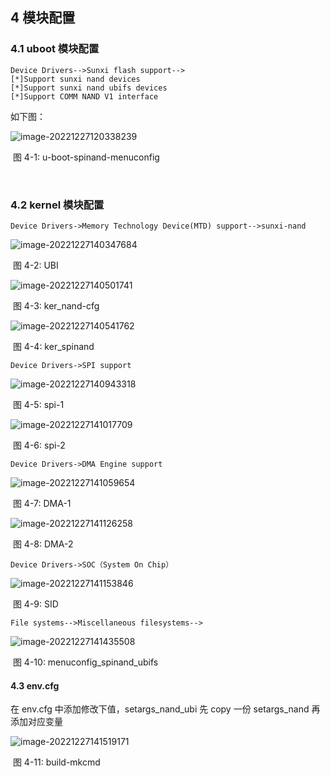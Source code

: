 ## 4 模块配置

### 4.1 uboot 模块配置

```
Device Drivers-->Sunxi flash support-->
[*]Support sunxi nand devices
[*]Support sunxi nand ubifs devices
[*]Support COMM NAND V1 interface
```



如下图：

![image-20221227120338239](https://cdn.staticaly.com/gh/DongshanPI/Docs-Photos@master/Tina-Sdk/LinuxSPINANDDevelopmentGuide_003.png)

​																	图 4-1: u-boot-spinand-menuconfig

​	

### 4.2 kernel 模块配置

```
Device Drivers->Memory Technology Device(MTD) support-->sunxi-nand
```

![image-20221227140347684](https://cdn.staticaly.com/gh/DongshanPI/Docs-Photos@master/Tina-Sdk/LinuxSPINANDDevelopmentGuide_004.png)

​																	图 4-2: UBI

![image-20221227140501741](https://cdn.staticaly.com/gh/DongshanPI/Docs-Photos@master/Tina-Sdk/LinuxSPINANDDevelopmentGuide_005.png)

​																	图 4-3: ker_nand-cfg

![image-20221227140541762](https://cdn.staticaly.com/gh/DongshanPI/Docs-Photos@master/Tina-Sdk/LinuxSPINANDDevelopmentGuide_006.png)

​																	图 4-4: ker_spinand

```
Device Drivers->SPI support
```

![image-20221227140943318](https://cdn.staticaly.com/gh/DongshanPI/Docs-Photos@master/Tina-Sdk/LinuxSPINANDDevelopmentGuide_007.png)

​																图 4-5: spi-1

![image-20221227141017709](https://cdn.staticaly.com/gh/DongshanPI/Docs-Photos@master/Tina-Sdk/LinuxSPINANDDevelopmentGuide_008.png)

​																图 4-6: spi-2



```
Device Drivers->DMA Engine support
```



![image-20221227141059654](https://cdn.staticaly.com/gh/DongshanPI/Docs-Photos@master/Tina-Sdk/LinuxSPINANDDevelopmentGuide_009.png)

​																图 4-7: DMA-1

![image-20221227141126258](https://cdn.staticaly.com/gh/DongshanPI/Docs-Photos@master/Tina-Sdk/LinuxSPINANDDevelopmentGuide_0010.png)

​																图 4-8: DMA-2



```
Device Drivers->SOC（System On Chip）
```

![image-20221227141153846](https://cdn.staticaly.com/gh/DongshanPI/Docs-Photos@master/Tina-Sdk/LinuxSPINANDDevelopmentGuide_0011.png)

​																图 4-9: SID



```
File systems-->Miscellaneous filesystems-->
```

![image-20221227141435508](https://cdn.staticaly.com/gh/DongshanPI/Docs-Photos@master/Tina-Sdk/LinuxSPINANDDevelopmentGuide_0012.png)

​																图 4-10: menuconfig_spinand_ubifs



#### 4.3 env.cfg

在 env.cfg 中添加修改下值，setargs_nand_ubi 先 copy 一份 setargs_nand 再添加对应变量

![image-20221227141519171](https://cdn.staticaly.com/gh/DongshanPI/Docs-Photos@master/Tina-Sdk/LinuxSPINANDDevelopmentGuide_0013.png)

​																图 4-11: build-mkcmd